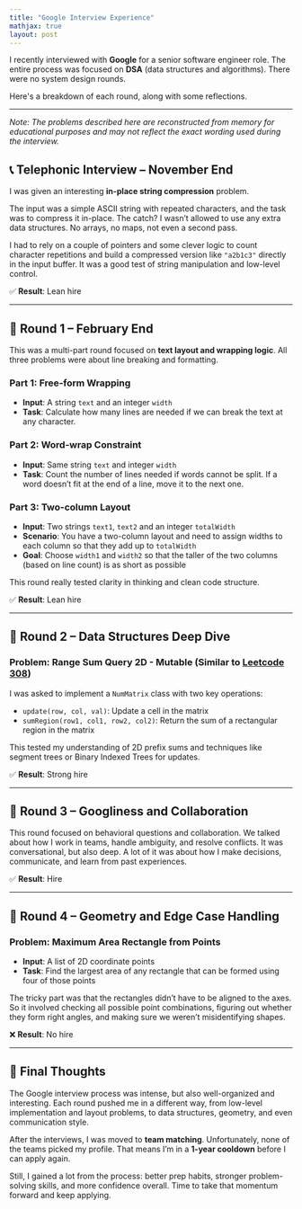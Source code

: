```yaml
---
title: "Google Interview Experience"
mathjax: true
layout: post
---
```


I recently interviewed with **Google** for a senior software engineer role. The entire process was focused on **DSA** (data structures and algorithms). There were no system design rounds.

Here's a breakdown of each round, along with some reflections.

---

*Note: The problems described here are reconstructed from memory for educational purposes and may not reflect the exact wording used during the interview.*

## 📞 Telephonic Interview – November End

I was given an interesting **in-place string compression** problem.

The input was a simple ASCII string with repeated characters, and the task was to compress it in-place. The catch? I wasn’t allowed to use any extra data structures. No arrays, no maps, not even a second pass.

I had to rely on a couple of pointers and some clever logic to count character repetitions and build a compressed version like `"a2b1c3"` directly in the input buffer. It was a good test of string manipulation and low-level control.

✅ **Result**: Lean hire

---

## 🧮 Round 1 – February End

This was a multi-part round focused on **text layout and wrapping logic**. All three problems were about line breaking and formatting.

### Part 1: Free-form Wrapping

- **Input**: A string `text` and an integer `width`
- **Task**: Calculate how many lines are needed if we can break the text at any character.

### Part 2: Word-wrap Constraint

- **Input**: Same string `text` and integer `width`
- **Task**: Count the number of lines needed if words cannot be split. If a word doesn’t fit at the end of a line, move it to the next one.

### Part 3: Two-column Layout

- **Input**: Two strings `text1`, `text2` and an integer `totalWidth`
- **Scenario**: You have a two-column layout and need to assign widths to each column so that they add up to `totalWidth`
- **Goal**: Choose `width1` and `width2` so that the taller of the two columns (based on line count) is as short as possible

This round really tested clarity in thinking and clean code structure.

✅ **Result**: Lean hire

---

## 🧠 Round 2 – Data Structures Deep Dive

### Problem: Range Sum Query 2D - Mutable (Similar to [Leetcode 308](https://leetcode.com/problems/range-sum-query-2d-mutable/))

I was asked to implement a `NumMatrix` class with two key operations:

- `update(row, col, val)`: Update a cell in the matrix
- `sumRegion(row1, col1, row2, col2)`: Return the sum of a rectangular region in the matrix

This tested my understanding of 2D prefix sums and techniques like segment trees or Binary Indexed Trees for updates.

✅ **Result**: Strong hire

---

## 🌟 Round 3 – Googliness and Collaboration

This round focused on behavioral questions and collaboration. We talked about how I work in teams, handle ambiguity, and resolve conflicts. It was conversational, but also deep. A lot of it was about how I make decisions, communicate, and learn from past experiences.

✅ **Result**: Hire

---

## 🔺 Round 4 – Geometry and Edge Case Handling

### Problem: Maximum Area Rectangle from Points

- **Input**: A list of 2D coordinate points
- **Task**: Find the largest area of any rectangle that can be formed using four of those points

The tricky part was that the rectangles didn’t have to be aligned to the axes. So it involved checking all possible point combinations, figuring out whether they form right angles, and making sure we weren’t misidentifying shapes.

❌ **Result**: No hire

---

## 🎯 Final Thoughts

The Google interview process was intense, but also well-organized and interesting. Each round pushed me in a different way, from low-level implementation and layout problems, to data structures, geometry, and even communication style.

After the interviews, I was moved to **team matching**. Unfortunately, none of the teams picked my profile. That means I’m in a **1-year cooldown** before I can apply again.

Still, I gained a lot from the process: better prep habits, stronger problem-solving skills, and more confidence overall. Time to take that momentum forward and keep applying.

